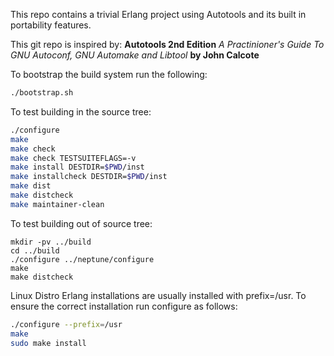 This repo contains a trivial Erlang project using Autotools and its built in
portability features.

This git repo is inspired by:
**Autotools 2nd Edition**
*A Practinioner's Guide To GNU Autoconf, GNU Automake and Libtool*
**by John Calcote**

To bootstrap the build system run the following:
```bash
./bootstrap.sh
```

To test building in the source tree:
```bash
./configure
make
make check
make check TESTSUITEFLAGS=-v
make install DESTDIR=$PWD/inst
make installcheck DESTDIR=$PWD/inst
make dist
make distcheck
make maintainer-clean
```

To test building out of source tree:
```
mkdir -pv ../build
cd ../build
./configure ../neptune/configure
make
make distcheck
```

Linux Distro Erlang installations are usually installed with prefix=/usr. To
ensure the correct installation run configure as follows:
```bash
./configure --prefix=/usr
make
sudo make install
```
